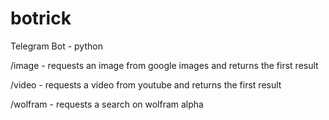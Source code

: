 # botrick
Telegram Bot - python

/image - requests an image from google images and returns the first result 

/video - requests a video from youtube and returns the first result

/wolfram - requests a search on wolfram alpha
